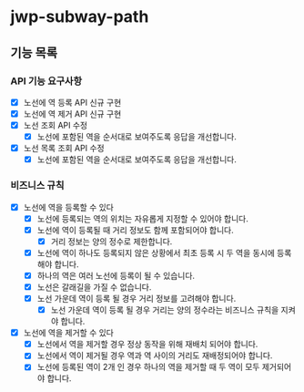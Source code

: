 # jwp-subway-path

## 기능 목록

### API 기능 요구사항

- [x] 노선에 역 등록 API 신규 구현
- [x] 노선에 역 제거 API 신규 구현
- [x] 노선 조회 API 수정
    - [x] 노선에 포함된 역을 순서대로 보여주도록 응답을 개선합니다.
- [x] 노선 목록 조회 API 수정
    - [x] 노선에 포함된 역을 순서대로 보여주도록 응답을 개선합니다.

### 비즈니스 규칙

- [x] 노선에 역을 등록할 수 있다
    - [x] 노선에 등록되는 역의 위치는 자유롭게 지정할 수 있어야 합니다.
    - [x] 노선에 역이 등록될 때 거리 정보도 함께 포함되어야 합니다.
        - [x] 거리 정보는 양의 정수로 제한합니다.
    - [x] 노선에 역이 하나도 등록되지 않은 상황에서 최초 등록 시 두 역을 동시에 등록해야 합니다.
    - [x] 하나의 역은 여러 노선에 등록이 될 수 있습니다.
    - [x] 노선은 갈래길을 가질 수 없습니다.
    - [x] 노선 가운데 역이 등록 될 경우 거리 정보를 고려해야 합니다.
        - [x] 노선 가운데 역이 등록 될 경우 거리는 양의 정수라는 비즈니스 규칙을 지켜야 합니다.
- [x] 노선에 역을 제거할 수 있다
    - [x] 노선에서 역을 제거할 경우 정상 동작을 위해 재배치 되어야 합니다.
    - [x] 노선에서 역이 제거될 경우 역과 역 사이의 거리도 재배정되어야 합니다.
    - [x] 노선에 등록된 역이 2개 인 경우 하나의 역을 제거할 때 두 역이 모두 제거되어야 합니다.

